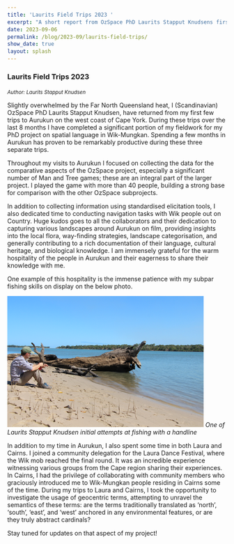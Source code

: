```yaml
---
title: 'Laurits Field Trips 2023 '
excerpt: "A short report from OzSpace PhD Laurits Stapput Knudsens first fieldtrips."
date: 2023-09-06
permalink: /blog/2023-09/laurits-field-trips/
show_date: true
layout: splash
---
```


### Laurits Field Trips 2023 

<small> *Author: Laurits Stapput Knudsen* </small> 

Slightly overwhelmed by the Far North Queensland heat, I (Scandinavian) OzSpace PhD Laurits Stapput Knudsen, have returned from my first few trips to Aurukun on the west coast of Cape York. During these trips over the last 8 months I have completed a significant portion of my fieldwork for my PhD project on spatial language in Wik-Mungkan. Spending a few months in Aurukun has proven to be remarkably productive during these three separate trips.

Throughout my visits to Aurukun I focused on collecting the data for the comparative aspects of the OzSpace project, especially a significant number of Man and Tree games; these are an integral part of the larger project. I played the game with more than 40 people, building a strong base for comparison with the other OzSpace subprojects.

In addition to collecting information using standardised elicitation tools, I also dedicated time to conducting navigation tasks with Wik people out on Country. Huge kudos goes to all the collaborators and their dedication to capturing various landscapes around Aurukun on film, providing insights into the local flora, way-finding strategies, landscape categorisation, and generally contributing to a rich documentation of their language, cultural heritage, and biological knowledge. I am immensely grateful for the warm hospitality of the people in Aurukun and their eagerness to share their knowledge with me.

One example of this hospitality is the immense patience with my subpar fishing skills on display on the below photo.

![Karndayhwankeno](/assets/images/LauritsFieldTrip.png)
*One of Laurits Stapput Knudsen initial attempts at fishing with a handline*

In addition to my time in Aurukun, I also spent some time in both Laura and Cairns. I joined a community delegation for the Laura Dance Festival, where the Wik mob reached the final round. It was an incredible experience witnessing various groups from the Cape region sharing their experiences. In Cairns, I had the privilege of collaborating with community members who graciously introduced me to Wik-Mungkan people residing in Cairns some of the time. During my trips to Laura and Cairns, I took the opportunity to investigate the usage of geocentric terms, attempting to unravel the semantics of these terms: are the terms traditionally translated as ‘north’, ‘south’, ‘east’, and ‘west’ anchored in any environmental features, or are they truly abstract cardinals? 

Stay tuned for updates on that aspect of my project!
